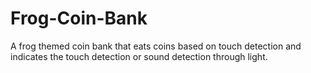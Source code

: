 # Frog-Coin-Bank
A frog themed coin bank that eats coins based on touch detection and indicates the touch detection or sound detection through light. 
